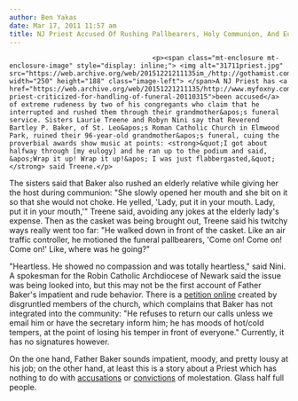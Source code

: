 ```yaml
---
author: Ben Yakas
date: Mar 17, 2011 11:57 am
title: NJ Priest Accused Of Rushing Pallbearers, Holy Communion, And Eulogy
---
```


	
										<p><span class="mt-enclosure mt-enclosure-image" style="display: inline;"> <img alt="31711priest.jpg" src="https://web.archive.org/web/20151221211135im_/http://gothamist.com/attachments/byakas/31711priest.jpg" width="250" height="188" class="image-left"> </span>A NJ Priest has <a href="https://web.archive.org/web/20151221211135/http://www.myfoxny.com/dpp/news/nj-priest-criticized-for-handling-of-funeral-20110315">been accused</a> of extreme rudeness by two of his congregants who claim that he interrupted and rushed them through their grandmother&apos;s funeral service. Sisters Laurie Treene and Robyn Nini say that Reverend Bartley P. Baker, of St. Leo&apos;s Roman Catholic Church in Elmwood Park, ruined their 96-year-old grandmother&apos;s funeral, cuing the proverbial awards show music at points: <strong>&quot;I got about halfway through [my eulogy] and he ran up to the podium and said, &apos;Wrap it up! Wrap it up!&apos; I was just flabbergasted,&quot;</strong> said Treene.</p>

<p>The sisters said that Baker also rushed an elderly relative while giving her the host during communion: &quot;She slowly opened her mouth and she bit on it so that she would not choke. He yelled, &apos;Lady, put it in your mouth. Lady, put it in your mouth,&apos;&quot; Treene said, avoiding any jokes at the elderly lady&apos;s expense. Then as the casket was being brought out, Treene said his twitchy ways really went too far: &quot;He walked down in front of the casket. Like an air traffic controller, he motioned the funeral pallbearers, &apos;Come on! Come on! Come on!&apos; Like, where was he going?&quot;</p>

<p>&quot;Heartless. He showed no compassion and was totally heartless,&quot; said Nini. A spokesman for the Robin Catholic Archdiocese of Newark said the issue was being looked into, but this may not be the first account of Father Baker&apos;s impatient and rude behavior. There is a <a href="https://web.archive.org/web/20151221211135/http://www.thepetitionsite.com/556/petition-to-remove-the-present-pastor-from-stleos/">petition online</a> created by disgruntled members of the church, which complains that Baker has not integrated into the community: &quot;He refuses to return our calls unless we email him or have the secretary inform him; he has moods of hot/cold tempers, at the point of losing his temper in front of everyone.&quot; Currently, it has no signatures however.</p>

<p>On the one hand, Father Baker sounds impatient, moody, and pretty lousy at his job; on the other hand, at least this is a story about a Priest which has nothing to do with <a href="https://web.archive.org/web/20151221211135/http://gothamist.com/2008/10/11/st_johns_priest_emailed_teen_dirty.php">accusations</a> or <a href="https://web.archive.org/web/20151221211135/http://gothamist.com/2010/12/19/high-ranking_ny_priest_defrocked_fo.php">convictions</a> of molestation. Glass half full people.</p>					
										
									
				
